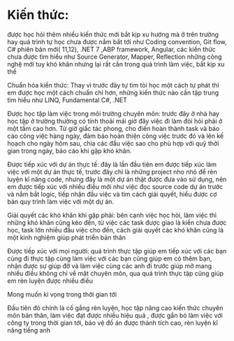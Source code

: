 # Kiến thức:

được học hỏi thêm nhiều kiến thức mới bắt kịp xu hướng mà ở trên trường hay quá trình tự học chưa được nắm bắt tới như Coding convention, Git flow, C# phiên bản mới( 11,12), .NET 7 ,ABP framework, Angular, các kiến thức chưa được tìm hiểu như Source Generator, Mapper, Reflection những công nghệ mới tuy khó khăn nhưng lại rất cần trong quá trình làm việc, bắt kịp xu thế

Chuẩn hóa kiến thức: Thay vì trước đây tự tìm tòi học một cách tự phát thì em được học một cách chuẩn chỉ hơn, những kiến thức nào cần tập trung tìm hiểu như LINQ, Fundamental C#, .NET

Được học tập làm việc trong môi trường chuyên môn: trước đây ở nhà hay học tập ở trường thường có tính thoải mái giờ đây việc đi làm đòi hỏi phải ở một tầm cao hơn. Từ giờ giấc tác phong, cho điến hoàn thành task và báo cáo công việc hàng ngày, đảm bảo hoàn thiện công việc trước đó và lên kế hoạch cho ngày hôm sau, chia các đầu việc sao cho phù hợp với quỹ thời gian trong ngày, báo cáo khi gặp khó khăn.

Được tiếp xúc với dự án thực tế: đây là lần đầu tiên em được tiếp xúc làm việc với một dự án thực tế, trước đây chỉ là những project nho nhỏ để rèn luyện kĩ năng code, nhưng đây là một dự án thật được đưa vào sử dụng, nên em được tiếp xúc với nhiều điều mới như việc đọc source code dự án trước và nắm bắt logic, tiếp nhận đầu việc và tìm cách giải quyết, hiểu được cơ bản quy trình làm việc với một dự án.

Giải quyết các khó khăn khi gặp phải: bên cạnh việc học hỏi, làm việc thì những khó khăn cũng kéo đến, từ việc các task được giao là kiến chưa được học, task lớn nhiều đầu việc cho đến, cách giải quyết các khó khăn cũng là một kinh nghiệm giúp phát triển bản thân 

Được tiếp xúc với mọi người: quá trình thực tập giúp em tiếp xúc với các bạn cùng đi thực tập cùng làm việc với các bạn cũng giúp em có thêm bạn, nhận được sự giúp đỡ và làm việc cùng các anh đi trước giúp mở mang nhiều điều không chỉ về mặt chuyên môn, qua quá trình thực tập cũng giúp em rèn luyện được nhiều điều

Mong muốn kì vọng trong thời gian tới

Đầu tiên đó chính là cố gắng rèn luyện, học tập nâng cao kiến thức chuyên môn bản thân, làm việc đạt được nhiều hiệu quả ,  được gắn bó làm việc với công ty trong thời gian tới, bảo vệ đồ án được thành tích cao, rèn luyện kĩ năng tiếng anh
